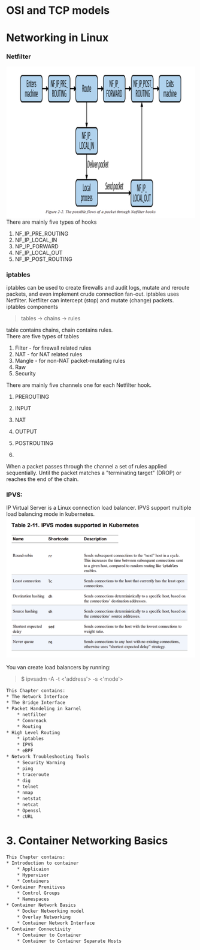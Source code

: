 # OSI and TCP models
# Networking in Linux
### Netfilter
![netfilter hooks](netfilter.png)
There are mainly five types of hooks
1. NF_IP_PRE_ROUTING
2. NF_IP_LOCAL_IN
3. NP_IP_FORWARD
4. NF_IP_LOCAL_OUT
5. NF_IP_POST_ROUTING

### iptables
iptables can be used to create firewalls and audit logs, mutate and reroute 
packets, and even implement crude connection fan-out. iptables uses Netfilter. 
Netfilter can intercept (stop) and mutate (change) packets.<br>
iptables components
> tables -> chains -> rules

table contains chains, chain contains rules.<br>
There are five types of tables 
1. Filter - for firewall related rules
2. NAT - for NAT related rules
3. Mangle - for non-NAT packet-mutating rules
4. Raw
5. Security

There are mainly five channels one for each Netfilter hook.
1. PREROUTING
2. INPUT
3. NAT
4. OUTPUT
5. POSTROUTING

5. <br>
When a packet passes through the channel a set of rules applied sequentially. 
Until the packet matches a "terminating target" (DROP) or reaches the end of the 
chain. 

### IPVS:
IP Virtual Server is a Linux connection load balancer. IPVS support multiple 
load balancing mode in kubernetes.
![IPVS modes](ipvs%20load%20balancing.png)

 You van create load balancers by running:

> $ ipvsadm -A -t <'address'> -s <'mode'>  

    This Chapter contains:
    * The Network Interface
    * The Bridge Interface
    * Packet Handeling in karnel
        * netfilter
        * Connreack
        * Routing
    * High Level Routing
        * iptables
        * IPVS
        * eBPF
    * Network Troubleshooting Tools
        * Security Warning
        * ping
        * traceroute
        * dig
        * telnet
        * nmap
        * netstat
        * netcat
        * Openssl
        * cURL

# 3. Container Networking Basics
    This Chapter contains:
    * Introduction to container
        * Applicaion
        * Hypervisor
        * Containers
    * Container Premitives
        * Control Groups
        * Namespaces
    * Container Network Basics
        * Docker Networking model
        * Overlay Networking
        * Container Network Interface
    * Container Connectivity
        * Container to Container
        * Container to Container Separate Hosts